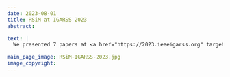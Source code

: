 ```yaml
---
date: 2023-08-01
title: RSiM at IGARSS 2023
abstract:

text: |
  We presented 7 papers at <a href="https://2023.ieeeigarss.org" target="_blank">IGARSS 2023</a> in Pasadena, California, USA. To read our IGARSS papers, please visit <a href="/publications" target="_blank">our publications page</a>.

main_page_image: RSiM-IGARSS-2023.jpg
image_copyright:
---
```

